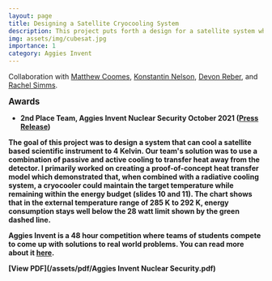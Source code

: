 ```yaml
---
layout: page
title: Designing a Satellite Cryocooling System
description: This project puts forth a design for a satellite system which can cool a detector to extremely low temperatures while adhering to various technical constraints
img: assets/img/cubesat.jpg
importance: 1
category: Aggies Invent
---
```


Collaboration with [Matthew Coomes](https://www.linkedin.com/in/matthew-coomes-66ba561a2), [Konstantin Nelson](https://www.linkedin.com/in/konstantin-nelson-0750a421a), [Devon Reber](https://www.linkedin.com/in/devon-reber-08ba3122b), and [Rachel Simms](https://www.linkedin.com/in/simms-rachel).

<b><big>Awards</big><b>
- **2nd Place Team**, Aggies Invent Nuclear Security October 2021 ([Press Release](https://engineering.tamu.edu/news/2021/10/aggies-invent-tackles-nuclear-security.html))

The goal of this project was to design a system that can cool a satellite based scientific instrument to 4 Kelvin. Our team's solution was to use a combination of passive and active cooling to transfer heat away from the detector. I primarily worked on creating a proof-of-concept heat transfer model which demonstrated that, when combined with a radiative cooling system, a cryocooler could maintain the target temperature while remaining within the energy budget (slides 10 and 11). The chart shows that in the external temperature range of 285 K to 292 K, energy consumption stays well below the 28 watt limit shown by the green dashed line.

Aggies Invent is a 48 hour competition where teams of students compete to come up with solutions to real world problems. You can read more about it [here](https://engineering.tamu.edu/student-life/aggies-invent/index.html).

[View PDF](/assets/pdf/Aggies Invent Nuclear Security.pdf)
<object data="/assets/pdf/Aggies%20Invent%20Nuclear%20Security.pdf" width="100%" height="550px">
    <embed src = "https://docs.google.com/viewer?url=https://anthonylestone.github.io/assets/pdf/Aggies%20Invent%20Nuclear%20Security.pdf&embedded=true" width = "100%" height = "550px"/>
</object>
